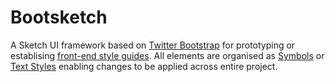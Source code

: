 # Bootsketch

A Sketch UI framework based on [Twitter Bootstrap](http://getbootstrap.com/) for prototyping or establising [front-end style guides](https://24ways.org/2011/front-end-style-guides). All elements are organised as [Symbols](http://bohemiancoding.com/sketch/support/documentation/07-symbols/) or [Text Styles](http://bohemiancoding.com/sketch/support/documentation/05-text/3-text-styles.html) enabling changes to be applied across entire project.
